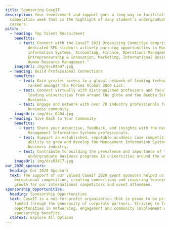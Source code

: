 ```yaml
---
title: Sponsoring CaseIT
description: Your involvement and support goes a long way in facilitating a
  competition week that is the highlight of many student’s undergraduate
  careers.
pitch:
  - heading: Top Talent Recruitment
    benefits:
      - text: Connect with the CaseIT 2021 Organizing Committee comprised of 42 driven,
          dedicated SFU students actively pursuing opportunities in Management
          Information Systems, Accounting, Finance, Operations Management,
          Entrepreneurship & Innovation, Marketing, International Business, and
          Human Resource Management."
    imageUrl: img/dsc04597.jpg
  - heading: Build Professional Connections
    benefits:
      - text: Gain greater access to a global network of leading technology companies
          ranked amongst the Forbes Global 2000 List.
      - text: Connect virtually with distinguished professors and faculty advisors from
          leading universities from around the globe and the Beedie School of
          Business.
      - text: Engage and network with over 70 industry professionals from the Vancouver
          business community.
    imageUrl: img/dsc_0404.jpg
  - heading: Give Back to Your Community
    benefits:
      - text: Share your expertise, feedback, and insights with the next generation of
          Management Information Systems professionals.
      - text: Support an established, reputable academic case competition in it's
          ability to grow and develop the Management Information Systems
          business industry.
      - text: Contribute to building the prevalence and importance of technology focused
          undergraduate business programs in universities around the world.
    imageUrl: img/dsc03417.jpg
our_2020_sponsors:
  heading: Our 2020 Sponsors
  text: The support of our valued CaseIT 2020 event sponsors helped us execute an
    exceptional competition, creating connections and inspiring learning and
    growth for our international competitors and event attendees.
sponsorship_opportunities:
  heading: Sponsorship Opportunities
  text: CaseIT is a not-for-profit organization that is proud to be primarily
    funded through the generosity of corporate partners. Striving to foster
    opportunities in networking, engagement and community involvement with our
    sponsorship benefits.
  ctaText: Explore All Options
---
```

